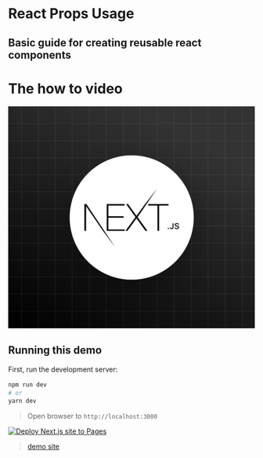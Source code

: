 

# React Props Usage
## Basic guide for creating reusable react components

# The how to video

[![React Props Usage](/public/nextjs.png)](https://youtu.be/-bMziWE6PVo)

## Running this demo

First, run the development server:

```bash
npm run dev
# or
yarn dev
```

> Open browser to `http://localhost:3000`

[![Deploy Next.js site to Pages](https://github.com/CliffCrerar/react-props-children-demo/actions/workflows/pages.yml/badge.svg?branch=main)](https://github.com/CliffCrerar/react-props-children-demo/actions/workflows/pages.yml)

> [demo site](cliffcrerar.github.io/react-props-children-demo)


